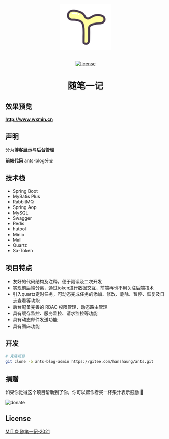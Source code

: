 <div align="center">  <img alt="VEA Logo" width="160" src="ants-system/src/main/resources/logo.png">  <br> <br>

[![license](https://img.shields.io/github/license/mashape/apistatus.svg)](LICENSE)

<h1>随笔一记</h1>
</div>

## 效果预览
**http://www.wxmin.cn**

## 声明

分为**博客展示**与**后台管理**

[**前端代码**](https://gitee.com/hanshaung/ants-vue) ants-blog分支

## 技术栈

- Spring Boot
- MyBatis Plus
- RabbitMQ
- Spring Aop
- MySQL
- Swagger
- Redis
- hutool
- Minio
- Mail
- Quartz
- Sa-Token


## 项目特点
- 友好的代码结构及注释，便于阅读及二次开发
- 实现前后端分离，通过token进行数据交互，前端再也不用关注后端技术
- 引入quartz定时任务，可动态完成任务的添加、修改、删除、暂停、恢复及日志查看等功能
- 后台配备完善的 RBAC 权限管理，动态路由管理
- 具有缓存监控、服务监控、请求监控等功能
- 具有动态邮件发送功能
- 具有图床功能

## 开发

```bash
# 克隆项目
git clone -b ants-blog-admin https://gitee.com/hanshaung/ants.git

```



## 捐赠

如果你觉得这个项目帮助到了你，你可以帮作者买一杯果汁表示鼓励 :tropical_drink:

![donate](src//assets//images//pay.png)

## License

[MIT © 随笔一记-2021](./LICENSE)
